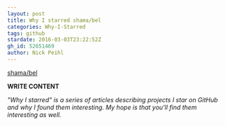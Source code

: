 ```yaml
---
layout: post
title: Why I starred shama/bel
categories: Why-I-Starred
tags: github
stardate: 2016-03-03T23:22:52Z
gh_id: 52651469
author: Nick Peihl
---
```


[shama/bel](https://github.com/shama/bel)

**WRITE CONTENT**

*"Why I starred" is a series of articles describing projects I star on GitHub and why I found them interesting. My hope is that you'll find them interesting as well.*

